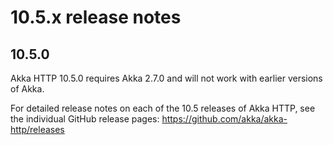 # 10.5.x release notes

## 10.5.0

Akka HTTP 10.5.0 requires Akka 2.7.0 and will not work with earlier versions of Akka. 

For detailed release notes on each of the 10.5 releases of Akka HTTP, see the individual GitHub release pages: https://github.com/akka/akka-http/releases
